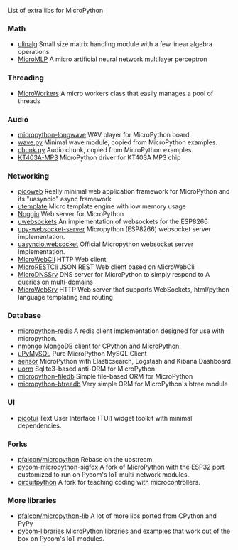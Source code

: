 List of extra libs for MicroPython

### Math
* [ulinalg](https://github.com/jalawson/ulinalg) Small size matrix handling module with a few linear algebra operations
* [MicroMLP](https://github.com/jczic/MicroMLP) A micro artificial neural network multilayer perceptron

### Threading
* [MicroWorkers](https://github.com/jczic/MicroWorkers) A micro workers class that easily manages a pool of threads

### Audio

* [micropython-longwave](https://github.com/MattMatic/micropython-longwave) WAV player for MicroPython board.
* [wave.py](Audio/wave.py) Minimal wave module, copied from MicroPython examples.
* [chunk.py](Audio/chunk.py) Audio chunk, copied from MicroPython examples.
* [KT403A-MP3](https://github.com/jczic/KT403A-MP3) MicroPython driver for KT403A MP3 chip

### Networking

* [picoweb](https://github.com/pfalcon/picoweb) Really minimal web application framework for MicroPython and its "uasyncio" async framework
* [utemplate](https://github.com/pfalcon/utemplate) Micro template engine with low memory usage
* [Noggin](https://github.com/larsks/micropython-noggin) Web server for MicroPython
* [uwebsockets](https://github.com/danni/uwebsockets) An implementation of websockets for the ESP8266
* [upy-websocket-server](https://github.com/BetaRavener/upy-websocket-server) Micropython (ESP8266) websocket server implementation.
* [uasyncio.websocket](https://github.com/micropython/micropython-lib/tree/master/uasyncio.websocket.server) Official Micropython websocket server implementation.
* [MicroWebCli](https://github.com/jczic/MicroRESTCli) HTTP Web client
* [MicroRESTCli](https://github.com/jczic/MicroRESTCli) JSON REST Web client based on MicroWebCli
* [MicroDNSSrv](https://github.com/jczic/MicroDNSSrv) DNS server for MicroPython to simply respond to A queries on multi-domains
* [MicroWebSrv](https://github.com/jczic/MicroWebSrv) HTTP Web server that supports WebSockets, html/python language templating and routing

### Database

* [micropython-redis](https://github.com/dwighthubbard/micropython-redis) A redis client implementation designed for use with micropython.
* [nmongo](https://github.com/nakagami/nmongo) MongoDB client for CPython and MicroPython.
* [uPyMySQL](https://github.com/dvrhax/uPyMySQL) Pure MicroPython MySQL Client
* [sensor](https://github.com/tinytux/sensor) MicroPython with Elasticsearch, Logstash and Kibana Dashboard
* [uorm](https://github.com/pfalcon/uorm) Sqlite3-based anti-ORM for MicroPython
* [micropython-filedb](https://github.com/pfalcon/micropython-filedb) Simple file-based ORM for MicroPython
* [micropython-btreedb](https://github.com/pfalcon/micropython-btreedb) Very simple ORM for MicroPython's btree module

### UI

* [picotui](https://github.com/pfalcon/picotui) Text User Interface (TUI) widget toolkit with minimal dependencies.

### Forks

* [pfalcon/micropython](https://github.com/pfalcon/micropython) Rebase on the upstream.
* [pycom-micropython-sigfox](https://github.com/pycom/pycom-micropython-sigfox) A fork of MicroPython with the ESP32 port customized to run on Pycom's IoT multi-network modules.
* [circuitpython](https://github.com/adafruit/circuitpython) A fork for teaching coding with microcontrollers.

### More libraries

* [pfalcon/micropython-lib](https://github.com/pfalcon/micropython-lib) A lot of more libs ported from CPython and PyPy
* [pycom-libraries](https://github.com/pycom/pycom-libraries) MicroPython libraries and examples that work out of the box on Pycom's IoT modules.

